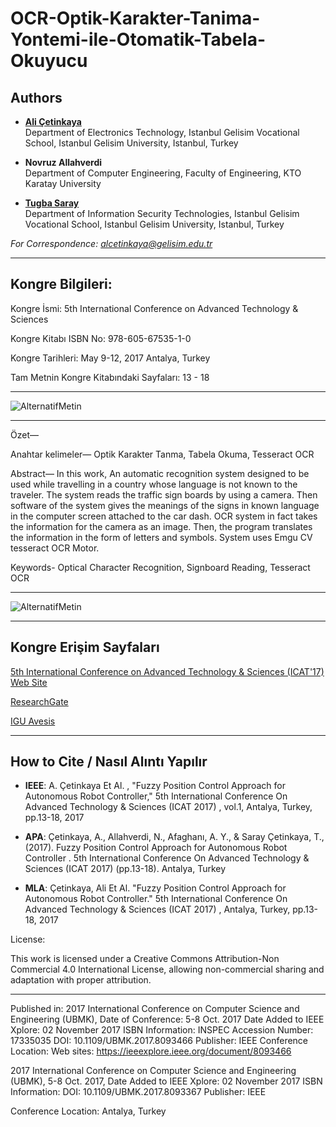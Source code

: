 # OCR-Optik-Karakter-Tanima-Yontemi-ile-Otomatik-Tabela-Okuyucu

## Authors

- **[Ali Çetinkaya](https://scholar.google.com.tr/citations?user=XSEW-NcAAAAJ)**     
Department of Electronics Technology, Istanbul Gelisim Vocational School, Istanbul Gelisim University, Istanbul, Turkey  

- **Novruz Allahverdi**    
Department of Computer Engineering, Faculty of Engineering, KTO Karatay University

- **[Tugba Saray](https://scholar.google.com.tr/citations?user=TL74kPEAAAAJ)**   
Department of Information Security Technologies, Istanbul Gelisim Vocational School, Istanbul Gelisim University, Istanbul, Turkey

*For Correspondence: alcetinkaya@gelisim.edu.tr*

---

## Kongre Bilgileri: 

Kongre İsmi: 5th International Conference on Advanced Technology & Sciences

Kongre Kitabı ISBN No: 978-605-67535-1-0

Kongre Tarihleri: May 9-12, 2017 Antalya, Turkey

Tam Metnin Kongre Kitabındaki Sayfaları: 13 - 18

---

![AlternatifMetin](https://github.com/acetinkaya/OCR-Optik-Karakter-Tanima-Yontemi-ile-Otomatik-Tabela-Okuyucu/blob/master/ocr_kongre.png)

---

Özet—

Anahtar kelimeler— Optik Karakter Tanma, Tabela Okuma, Tesseract OCR 

Abstract— In this work, An automatic recognition system designed to be used while travelling in a country whose language is not known to the traveler. The system reads the traffic sign boards by using a camera. Then software of the system gives the meanings of the signs in known language in the computer screen attached to the car dash. OCR system in fact takes the information for the camera as an image. Then, the program translates the information in the form of letters and symbols. System uses Emgu CV tesseract OCR Motor.

Keywords- Optical Character Recognition, Signboard Reading, Tesseract OCR

---

![AlternatifMetin](https://github.com/acetinkaya/OCR-Optik-Karakter-Tanima-Yontemi-ile-Otomatik-Tabela-Okuyucu/blob/master/yay%C4%B1n.png)

---

##  Kongre Erişim Sayfaları

[5th International Conference on Advanced Technology & Sciences (ICAT'17) Web Site](https://www.icatsconf.org/TURKEY2017/icat17)

[ResearchGate](https://www.researchgate.net/publication/317844965_Fuzzy_Position_Control_Approach_for_Autonomous_Robot_Controller)

[IGU Avesis](https://avesis.gelisim.edu.tr/yayin/8edde89c-4ec1-4a36-82a0-8d1a6473e6ff/fuzzy-position-control-approach-for-autonomous-robot-controller)

---

## How to Cite / Nasıl Alıntı Yapılır

- **IEEE**: A. Çetinkaya Et Al. , "Fuzzy Position Control Approach for Autonomous Robot Controller," 5th International Conference On Advanced Technology & Sciences (ICAT 2017) , vol.1, Antalya, Turkey, pp.13-18, 2017

- **APA**: Çetinkaya, A., Allahverdi, N., Afaghanı, A. Y., & Saray Çetinkaya, T., (2017). Fuzzy Position Control Approach for Autonomous Robot Controller . 5th International Conference On Advanced Technology & Sciences (ICAT 2017) (pp.13-18). Antalya, Turkey

- **MLA**: Çetinkaya, Ali Et Al. "Fuzzy Position Control Approach for Autonomous Robot Controller." 5th International Conference On Advanced Technology & Sciences (ICAT 2017) , Antalya, Turkey, pp.13-18, 2017

License:

This work is licensed under a Creative Commons Attribution-Non Commercial 4.0 International License, allowing non-commercial sharing and adaptation with proper attribution.

---

Published in: 2017 International Conference on Computer Science and Engineering (UBMK), Date of Conference: 5-8 Oct. 2017
Date Added to IEEE Xplore: 02 November 2017
ISBN Information:
INSPEC Accession Number: 17335035
DOI: 10.1109/UBMK.2017.8093466
Publisher: IEEE
Conference Location: 
Web sites: https://ieeexplore.ieee.org/document/8093466


2017 International Conference on Computer Science and Engineering (UBMK), 5-8 Oct. 2017, Date Added to IEEE Xplore: 02 November 2017
ISBN Information: DOI: 10.1109/UBMK.2017.8093367
Publisher: IEEE

Conference Location: Antalya, Turkey
